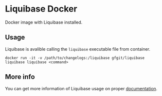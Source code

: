 Liquibase Docker
==================

Docker image with Liquibase installed.

## Usage

Liquibase is avalible calling the `liquibase` executable file from container. 


````
docker run -it -v /path/to/changelogs:/liquibase gfgit/liquibase liquibase liquibase <command>
````

## More info

You can get more information of Liquibase usage on proper [documentation](www.liquibase.org/documentation/index.html).
